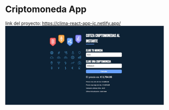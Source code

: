 # Criptomoneda App
link del proyecto: https://clima-react-app-jc.netlify.app/ 
![Alt text](/public/criptomoneda.JPG?raw=true "Optional Title")